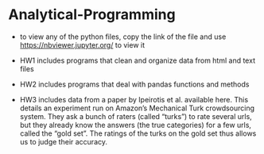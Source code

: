 # Analytical-Programming
- to view any of the python files, copy the link of the file and use https://nbviewer.jupyter.org/ to view it

- HW1 includes programs that clean and organize data from html and text files

- HW2 includes programs that deal with pandas functions and methods

- HW3 includes data from a paper by Ipeirotis et al. available here. This details an experiment run on Amazon’s Mechanical Turk crowdsourcing system. They ask a bunch of raters (called “turks”) to rate several urls, but they already know the answers (the true categories) for a few urls, called the “gold set”. The ratings of the turks on the gold set thus allows us to judge their accuracy.
